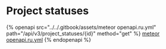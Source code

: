 # Project statuses

{% openapi src="../../.gitbook/assets/meteor openapi.ru.yml" path="/api/v3/project_statuses/{id}" method="get" %}
[meteor openapi.ru.yml](<../../.gitbook/assets/meteor openapi.ru.yml>)
{% endopenapi %}
